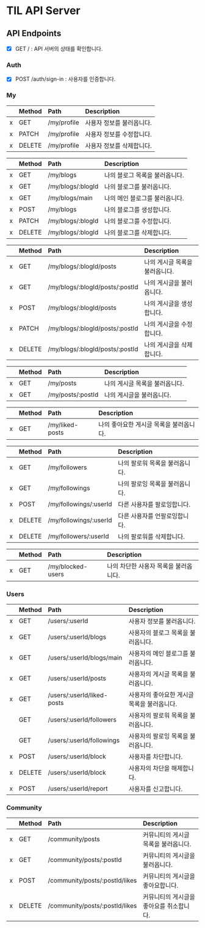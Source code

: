 # TIL API Server

## API Endpoints

- [x] GET / : API 서버의 상태를 확인합니다.

### Auth

- [x] POST /auth/sign-in : 사용자를 인증합니다.

### My

| | Method | Path | Description |
|-|:---|:---|:---|
|x| GET | /my/profile | 사용자 정보를 불러옵니다. |
|x| PATCH | /my/profile | 사용자 정보를 수정합니다. |
|x| DELETE | /my/profile | 사용자 정보를 삭제합니다. |

| | Method | Path | Description |
|-|:---|:---|:---|
|x| GET | /my/blogs | 나의 블로그 목록을 불러옵니다. |
|x| GET | /my/blogs/:blogId | 나의 블로그를 불러옵니다. |
|x| GET | /my/blogs/main | 나의 메인 블로그를 불러옵니다. |
|x| POST | /my/blogs | 나의 블로그를 생성합니다. |
|x| PATCH | /my/blogs/:blogId | 나의 블로그를 수정합니다. |
|x| DELETE | /my/blogs/:blogId | 나의 블로그를 삭제합니다. |

| | Method | Path | Description |
|-|:---|:---|:---|
|x| GET | /my/blogs/:blogId/posts | 나의 게시글 목록을 불러옵니다. |
|x| GET | /my/blogs/:blogId/posts/:postId | 나의 게시글을 불러옵니다. |
|x| POST | /my/blogs/:blogId/posts | 나의 게시글을 생성합니다. |
|x| PATCH | /my/blogs/:blogId/posts/:postId | 나의 게시글을 수정합니다. |
|x| DELETE | /my/blogs/:blogId/posts/:postId | 나의 게시글을 삭제합니다. |

| | Method | Path | Description |
|-|:---|:---|:---|
|x| GET | /my/posts | 나의 게시글 목록을 불러옵니다. |
|x| GET | /my/posts/:postId | 나의 게시글을 불러옵니다. |

| | Method | Path | Description |
|-|:---|:---|:---|
|x| GET | /my/liked-posts | 나의 좋아요한 게시글 목록을 불러옵니다. |

| | Method | Path | Description |
|-|:---|:---|:---|
|x| GET | /my/followers | 나의 팔로워 목록을 불러옵니다. |
|x| GET | /my/followings | 나의 팔로잉 목록을 불러옵니다. |
|x| POST | /my/followings/:userId | 다른 사용자를 팔로잉합니다. |
|x| DELETE | /my/followings/:userId | 다른 사용자를 언팔로잉합니다. |
|x| DELETE | /my/followers/:userId | 나의 팔로워를 삭제합니다. |

| | Method | Path | Description |
|-|:---|:---|:---|
|x| GET | /my/blocked-users | 나의 차단한 사용자 목록을 불러옵니다. |

### Users

| | Method | Path | Description |
|-|:---|:---|:---|
|x| GET | /users/:userId | 사용자 정보를 불러옵니다. |
|x| GET | /users/:userId/blogs | 사용자의 블로그 목록을 불러옵니다. |
|x| GET | /users/:userId/blogs/main | 사용자의 메인 블로그를 불러옵니다. |
|x| GET | /users/:userId/posts | 사용자의 게시글 목록을 불러옵니다. |
|x| GET | /users/:userId/liked-posts | 사용자의 좋아요한 게시글 목록을 불러옵니다. |
|| GET | /users/:userId/followers | 사용자의 팔로워 목록을 불러옵니다. |
|| GET | /users/:userId/followings | 사용자의 팔로잉 목록을 불러옵니다. |
|x| POST | /users/:userId/block | 사용자를 차단합니다. |
|x| DELETE | /users/:userId/block | 사용자의 차단을 해제합니다. |
|x| POST | /users/:userId/report | 사용자를 신고합니다. |

### Community

| | Method | Path | Description |
|-|:---|:---|:---|
|x| GET | /community/posts | 커뮤니티의 게시글 목록을 불러옵니다. |
|x| GET | /community/posts/:postId | 커뮤니티의 게시글을 불러옵니다. |
|x| POST | /community/posts/:postId/likes | 커뮤니티의 게시글을 좋아요합니다. |
|x| DELETE | /community/posts/:postId/likes | 커뮤니티의 게시글을 좋아요를 취소합니다. |
